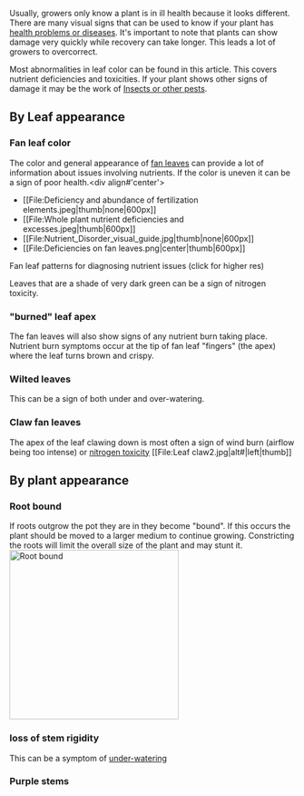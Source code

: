 Usually, growers only know a plant is in ill health because it looks different. There are many visual signs that can be used to know if your plant has [health problems or diseases](/Diseases_and_Ailments). It's important to note that plants can show damage very quickly while recovery can take longer. This leads a lot of growers to overcorrect.

Most abnormalities in leaf color can be found in this article. This covers nutrient deficiencies and toxicities.  If your plant shows other signs of damage it may be the work of [Insects or other pests](/Pests_and_insects).

## By Leaf appearance

### Fan leaf color ###
The color and general appearance of [fan leaves](/Anatomy_of_Cannabis#fan_leaves) can provide a lot of information about issues involving nutrients. If the color is uneven it can be a sign of poor health.<div align#'center'>
<ul> 
<li style#"display: inline-block;"> [[File:Deficiency and abundance of fertilization elements.jpeg|thumb|none|600px]]</li>
<li style#"display: inline-block;">[[File:Whole plant nutrient deficiencies and excesses.jpeg|thumb|600px]] </li>
<li style#"display: inline-block;"> [[File:Nutrient_Disorder_visual_guide.jpg|thumb|none|600px]]</li>
<li style#"display: inline-block;"> [[File:Deficiencies on fan leaves.png|center|thumb|600px]]</li>
</ul>
<p>Fan leaf patterns for diagnosing nutrient issues (click for higher res)</p>
</div>


Leaves that are a shade of very dark green can be a sign of nitrogen toxicity.

### "burned" leaf apex ###
The fan leaves will also show signs of any nutrient burn taking place. Nutrient burn symptoms occur at the tip of fan leaf "fingers" (the apex) where the leaf turns brown and crispy.

### Wilted leaves ###
This can be a sign of both under and over-watering.

### Claw fan leaves ###
The apex of the leaf clawing down is most often a sign of wind burn (airflow being too intense) or [nitrogen toxicity](/Diseases#nitrogen_toxicity)
[[File:Leaf claw2.jpg|alt#|left|thumb]]


## By plant appearance ##

### Root bound ###
If roots outgrow the pot they are in they become "bound". If this occurs the plant should be moved to a larger medium to continue growing. Constricting the roots will limit the overall size of the plant and may stunt it.
<img src='/images/Rootbound.jpg' width='298px' title='Root bound'>

### loss of stem rigidity ###
This can be a symptom of [under-watering](/Watering#under_over_watering_symptoms)

### Purple stems ###